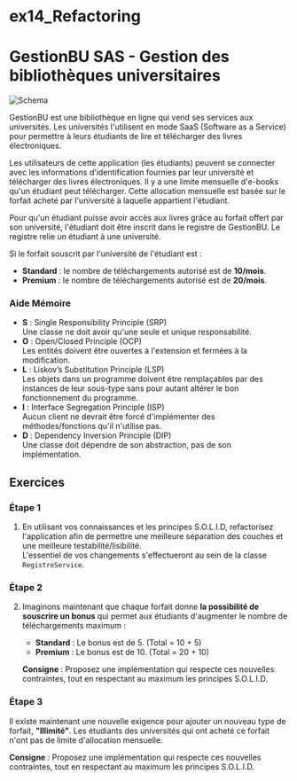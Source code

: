 # ex14_Refactoring
# GestionBU SAS - Gestion des bibliothèques universitaires

![Schema](/Refactoring/Gestion_BU/Gestion_BU/wwwroot/img/schema.png)

GestionBU est une bibliothèque en ligne qui vend ses services aux universités. Les universités l'utilisent en mode SaaS (Software as a Service) pour permettre à leurs étudiants de lire et télécharger des livres électroniques.

Les utilisateurs de cette application (les étudiants) peuvent se connecter avec les informations d'identification fournies par leur université et télécharger des livres électroniques. Il y a une limite mensuelle d'e-books qu'un étudiant peut télécharger. Cette allocation mensuelle est basée sur le forfait acheté par l'université à laquelle appartient l'étudiant.

Pour qu'un étudiant puisse avoir accès aux livres grâce au forfait offert par son université, l'étudiant doit être inscrit dans le registre de GestionBU. Le registre relie un étudiant à une université.

Si le forfait souscrit par l'université de l'étudiant est :

- **Standard** : le nombre de téléchargements autorisé est de **10/mois**.
- **Premium** : le nombre de téléchargements autorisé est de **20/mois**.

### Aide Mémoire

- **S** : Single Responsibility Principle (SRP)  
  Une classe ne doit avoir qu'une seule et unique responsabilité.
- **O** : Open/Closed Principle (OCP)  
  Les entités doivent être ouvertes à l'extension et fermées à la modification.
- **L** : Liskov’s Substitution Principle (LSP)  
  Les objets dans un programme doivent être remplaçables par des instances de leur sous-type sans pour autant altérer le bon fonctionnement du programme.
- **I** : Interface Segregation Principle (ISP)  
  Aucun client ne devrait être forcé d'implémenter des méthodes/fonctions qu'il n'utilise pas.
- **D** : Dependency Inversion Principle (DIP)  
  Une classe doit dépendre de son abstraction, pas de son implémentation.

## Exercices

### Étape 1

1. En utilisant vos connaissances et les principes S.O.L.I.D, refactorisez l'application afin de permettre une meilleure séparation des couches et une meilleure testabilité/lisibilité.  
L'essentiel de vos changements s'effectueront au sein de la classe `RegistreService`.

### Étape 2

2. Imaginons maintenant que chaque forfait donne **la possibilité de souscrire un bonus** qui permet aux étudiants d'augmenter le nombre de téléchargements maximum :

    - **Standard** : Le bonus est de 5. (Total = 10 + 5)
    - **Premium** : Le bonus est de 10. (Total = 20 + 10)

    **Consigne** : Proposez une implémentation qui respecte ces nouvelles contraintes, tout en respectant au maximum les principes S.O.L.I.D.

### Étape 3

Il existe maintenant une nouvelle exigence pour ajouter un nouveau type de forfait, **"Illimité"**. Les étudiants des universités qui ont acheté ce forfait n'ont pas de limite d'allocation mensuelle.

**Consigne** : Proposez une implémentation qui respecte ces nouvelles contraintes, tout en respectant au maximum les principes S.O.L.I.D.
